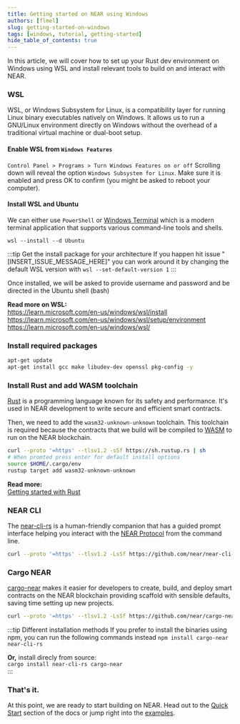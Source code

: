 ```yaml
---
title: Getting started on NEAR using Windows
authors: [flmel]
slug: getting-started-on-windows
tags: [windows, tutorial, getting-started]
hide_table_of_contents: true
---
```

In this article, we will cover how to set up your Rust dev environment on Windows using WSL and install relevant tools to build on and interact with NEAR.

<!-- truncate -->

### WSL

WSL, or Windows Subsystem for Linux, is a compatibility layer for running Linux binary executables natively on Windows. It allows us to run a GNU/Linux environment directly on Windows without the overhead of a traditional virtual machine or dual-boot setup.

#### Enable WSL from `Windows Features`

`Control Panel > Programs > Turn Windows Features on or off` 
Scrolling down will reveal the option `Windows Subsystem for Linux`. Make sure it is enabled and press OK to confirm (you might be asked to reboot your computer).

#### Install WSL and Ubuntu

We can either use `PowerShell` or [Windows Terminal](https://aka.ms/terminal) which is a modern terminal application that supports various command-line tools and shells.

```
wsl --install --d Ubuntu
```

:::tip Get the install package for your architecture 
If you happen hit issue "[INSERT_ISSUE_MESSAGE_HERE]" you can work around it by changing the default WSL version
with `wsl --set-default-version 1`
:::

Once installed, we will be  asked to provide username and password and be directed in the Ubuntu shell (bash) 

**Read more on WSL:**  
https://learn.microsoft.com/en-us/windows/wsl/install  
https://learn.microsoft.com/en-us/windows/wsl/setup/environment  
https://learn.microsoft.com/en-us/windows/wsl/

### Install required packages

```bash
apt-get update
apt-get install gcc make libudev-dev openssl pkg-config -y
```

### Install Rust and add WASM toolchain
[Rust](https://www.rust-lang.org/) is a programming language known for its safety and performance. It's used in NEAR development to write secure and efficient smart contracts.

Then, we need to add the `wasm32-unknown-unknown` toolchain. This toolchain is required because the contracts that we build will be compiled to [WASM](https://webassembly.org/) to run on the NEAR blockchain.

```bash
curl --proto '=https' --tlsv1.2 -sSf https://sh.rustup.rs | sh
# When promted press enter for default install options
source $HOME/.cargo/env
rustup target add wasm32-unknown-unknown
```
**Read more:**  
[Getting started with Rust](https://www.rust-lang.org/learn/get-started)
### NEAR CLI
The [near-cli-rs](https://github.com/near/near-cli-rs) is a human-friendly companion that has a guided prompt interface helping you interact with the [NEAR Protocol](https://near.org/) from the command line. 

```bash
curl --proto '=https' --tlsv1.2 -LsSf https://github.com/near/near-cli-rs/releases/latest/download/near-cli-rs-installer.sh | sh
```

### Cargo NEAR
[cargo-near](https://github.com/near/cargo-near) makes it easier for developers to create, build, and deploy smart contracts on the NEAR blockchain providing scaffold with sensible defaults, saving time setting up new projects.
```bash
curl --proto '=https' --tlsv1.2 -LsSf https://github.com/near/cargo-near/releases/latest/download/cargo-near-installer.sh | sh
```

:::tip Different installation methods
If you prefer to install the binaries using npm, you can run the following commands instead
`npm install cargo-near near-cli-rs`

**Or,** install direcly from source:  
`cargo install near-cli-rs cargo-near`  
:::


### That's it.
At this point, we are ready to start building on NEAR. Head out to the [Quick Start](http://docs.near.org/build/smart-contracts/quickstart) section of the docs or jump right into the [examples](https://github.com/near-examples).
